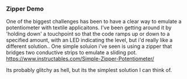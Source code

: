 ### Zipper Demo
One of the biggest challenges has been to have a clear way to emulate a potentiometer with textile applicaitons.  I've been getting around it by 'holding down' a touchpoint so that the code ramps up or down to a specified amount, with an LED indicating the level, but i'd really like a different solution.. 
One simple soluion i've seen is using a zipper that bridges two conductive strips to emulate a sliding pot.  
https://www.instructables.com/Simple-Zipper-Potentiometer/

Its probably glitchy as hell, but its the simplest solution I can think of.  
